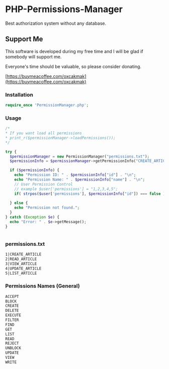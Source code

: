 # PHP-Permissions-Manager
Best authorization system without any database.

## Support Me

This software is developed during my free time and I will be glad if somebody will support me.

Everyone's time should be valuable, so please consider donating.

[https://buymeacoffee.com/oxcakmak](https://buymeacoffee.com/oxcakmak)

### Installation

```php
require_once 'PermissionManager.php';
```

### Usage
```php
/*
* If you want load all permissions
* print_r($permissionManager->loadPermissions());
*/

try {
  $permissionManager = new PermissionManager("permissions.txt");
  $permissionInfo = $permissionManager->getPermissionInfo("CREATE_ARTICLE");

  if ($permissionInfo) {
    echo "Permission ID: " . $permissionInfo["id"] . "\n";
    echo "Permission Name: " . $permissionInfo["name"] . "\n";
    // User Permission Control
    // example $user['permissions'] = "1,2,3,4,5";
    if( strpos($user['permissions'], $permissionInfo["id"]) === false ) return false;
    
  } else {
    echo "Permission not found.";
  }
} catch (Exception $e) {
  echo "Error: " . $e->getMessage();
}



```

### permissions.txt
```txt
1|CREATE_ARTICLE
2|READ_ARTICLE
3|VIEW_ARTICLE
4|UPDATE_ARTICLE
5|LIST_ARTICLE
```

### Permissions Names (General)
```txt
ACCEPT
BLOCK
CREATE
DELETE
EXECUTE
FILTER
FIND
GET
LIST
READ
REJECT
UNBLOCK
UPDATE
VIEW
WRITE
```
